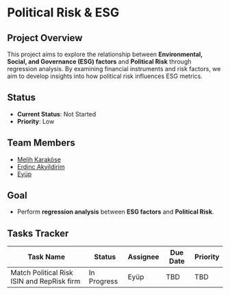 # Political Risk & ESG

## Project Overview
This project aims to explore the relationship between **Environmental, Social, and Governance (ESG) factors** and **Political Risk** through regression analysis. By examining financial instruments and risk factors, we aim to develop insights into how political risk influences ESG metrics.

## Status
- **Current Status**: Not Started
- **Priority**: Low

## Team Members
- [Melih Karaköse](#)
- [Erdinc Akyildirim](#)
- [Eyüp](#)

## Goal
- Perform **regression analysis** between **ESG factors** and **Political Risk**.

## Tasks Tracker
| Task Name | Status | Assignee | Due Date | Priority |
|-----------|--------|----------|----------|----------|
| Match Political Risk ISIN and RepRisk firm | In Progress | Eyüp | TBD | TBD |

